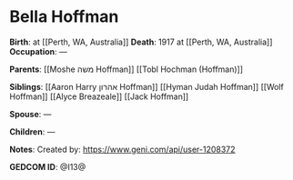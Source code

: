 # Bella Hoffman
**Birth**:  at [[Perth, WA, Australia]]
**Death**: 1917 at [[Perth, WA, Australia]]
**Occupation**: —

**Parents**:
[[Moshe משה Hoffman]]
[[Tobl Hochman (Hoffman)]]

**Siblings**:
[[Aaron Harry אהרון Hoffman]]
[[Hyman Judah Hoffman]]
[[Wolf Hoffman]]
[[Alyce Breazeale]]
[[Jack Hoffman]]

**Spouse**:
—

**Children**:
—

**Notes**:
Created by: https://www.geni.com/api/user-1208372

**GEDCOM ID**: @I13@
